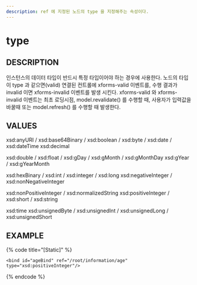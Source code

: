 ```yaml
---
description: ref 에 지정된 노드의 type 을 지정해주는 속성이다.
---
```


# type

## DESCRIPTION

인스턴스의 데이터 타입이 반드시 특정 타입이어야 하는 경우에 사용한다. 노드의 타입이 type 과 같으면\(valid\) 연결된 컨트롤에 xforms-valid 이벤트를, 수행 결과가 invalid 이면 xforms-invalid 이벤트를 발생 시킨다. xforms-valid 와 xforms-invalid 이벤트는 최초 로딩시점, model.revalidate\(\) 를 수행할 때, 사용자가 입력값을 바꿀때 또는 model.refresh\(\) 를 수행할 때 발생한다.

## VALUES

xsd:anyURI / xsd:base64Binary / xsd:boolean / xsd:byte / xsd:date / xsd:dateTime xsd:decimal

xsd:double / xsd:float / xsd:gDay / xsd:gMonth / xsd:gMonthDay xsd:gYear / xsd:gYearMonth

xsd:hexBinary / xsd:int / xsd:integer / xsd:long xsd:negativeInteger / xsd:nonNegativeInteger

xsd:nonPositiveInteger / xsd:normalizedString xsd:positiveInteger / xsd:short / xsd:string

xsd:time xsd:unsignedByte / xsd:unsignedInt / xsd:unsignedLong / xsd:unsignedShort

## EXAMPLE

{% code title="\[Static\]" %}
```markup
<bind id="ageBind" ref="/root/information/age" type="xsd:positiveInteger"/>
```
{% endcode %}

